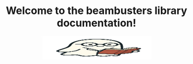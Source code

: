 <h1><center><span class="type" style="--n:53">Welcome to the beambusters library documentation!</span></h1><center>

<div class="wobble" id="container">
<img src="assets/icon.png" width="60%" height="64" alt="Ghost" >
</div>
